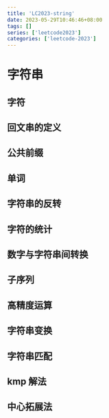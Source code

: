 ```yaml
---
title: 'LC2023-string'
date: 2023-05-29T10:46:46+08:00
tags: []
series: ['leetcode2023']
categories: ['leetcode-2023']
---
```


# 字符串

## 字符

## 回文串的定义

## 公共前缀

## 单词

## 字符串的反转

## 字符的统计

## 数字与字符串间转换

## 子序列

## 高精度运算

## 字符串变换

## 字符串匹配

## kmp 解法

## 中心拓展法
